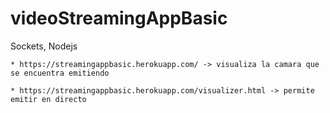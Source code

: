 # videoStreamingAppBasic
Sockets, Nodejs

`* https://streamingappbasic.herokuapp.com/ -> visualiza la camara que se encuentra emitiendo`

`* https://streamingappbasic.herokuapp.com/visualizer.html -> permite emitir en directo`
